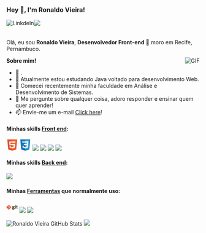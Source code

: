 <h3 title="hehehe"> Hey 👋, I'm Ronaldo Vieira!</h3>

<img src="https://komarev.com/ghpvc/?username=Ronaldo-Vieira-Lira&color=blue">

<a href="https://www.linkedin.com/in/ronaldo-vieira-lira/">
  <img align="left" alt="LinkdeIn" src="https://img.shields.io/badge/LinkedIn-0077B5?style=for-the-badge&logo=linkedin&logoColor=white" />
</a>
<br />
<br />

Olá, eu sou **Ronaldo Vieira**, **Desenvolvedor Front-end** 🚀 moro em Recife, Pernambuco.

  <img align="right" alt="GIF" src="https://media3.giphy.com/media/qgQUggAC3Pfv687qPC/giphy.gif" />

**Sobre mim!**

- 🌱 . 
- 🤔 Atualmente estou estudando Java voltado para desenvolvimento Web. 
- 💼 Comecei recentemente minha faculdade em Análise e Desenvolvimento de Sistemas.
- 💬 Me pergunte sobre qualquer coisa, adoro responder e ensinar quem quer aprender!
- 📫 Envie-me um e-mail [Click here](mailto:ronaldovieira.lira@gmail.com)!

<h4>Minhas skills <u>Front end</u>:</h4>

<code><img height="30" src="https://raw.githubusercontent.com/devicons/devicon/master/icons/html5/html5-original.svg"></code>
<code><img height="30" src="https://raw.githubusercontent.com/devicons/devicon/master/icons/css3/css3-original.svg"></code>
<code><img height="30" src="https://upload.wikimedia.org/wikipedia/commons/9/99/Unofficial_JavaScript_logo_2.svg"></code>
<code><img height="30" src="https://upload.wikimedia.org/wikipedia/commons/4/47/React.svg"></code>
<code><img height="32" src="https://cdn.jsdelivr.net/gh/devicons/devicon/icons/bootstrap/bootstrap-original.svg" /></code>
<code><img height="32" src="https://cdn.jsdelivr.net/gh/devicons/devicon/icons/tailwindcss/tailwindcss-plain.svg" /></code>

<h4>Minhas skills <u>Back end</u>:</h4>

<code><img height="30" src="https://cdn.jsdelivr.net/gh/devicons/devicon/icons/python/python-original.svg" /></code>


<h4>Minhas <u>Ferramentas</u> que normalmente uso:</h4>

<code><img height="30" src="https://raw.githubusercontent.com/github/explore/80688e429a7d4ef2fca1e82350fe8e3517d3494d/topics/git/git.png"></code>
<code><img height="30" src="https://cdn.worldvectorlogo.com/logos/trello.svg"></code>
<code><img height="30" src="https://upload.wikimedia.org/wikipedia/commons/9/9a/Visual_Studio_Code_1.35_icon.svg"></code>


<img src="https://github-readme-stats.vercel.app/api?username=Ronaldo-Vieira-Lira&show_icons=true&hide_border=true&count_private=true&theme=radical&icon_color=fad000" alt="Ronaldo Vieira GitHub Stats">
<img src="https://github-readme-stats.vercel.app/api/top-langs/?username=Ronaldo-Vieira-Lira&layout=compact&theme=radical"/>
